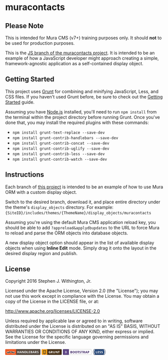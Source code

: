 # muracontacts

## Please Note
This is intended for Mura CMS (v7+) training purposes only. It should **not** to be used for production purposes.

This is the [JS branch of the muracontacts project](https://github.com/stevewithington/muracontacts/tree/js). It is intended to be an example of how a JavaScript developer might approach creating a simple, framework-agnostic application as a self-contained display object.


## Getting Started

This project uses [Grunt](http://gruntjs.com/) for combining and minifying JavaScript, Less, and CSS files. If you haven't used Grunt before, be sure to check out the [Getting Started](http://gruntjs.com/getting-started) guide.

Assuming you have [Node.js](https://nodejs.org) installed, you'll need to run `npm install` from the terminal within the project directory before running Grunt. Once you've done that, you may install the required plugins with these commands:

* `npm install grunt-text-replace --save-dev`
* `npm install grunt-contrib-handlebars --save-dev`
* `npm install grunt-contrib-concat --save-dev`
* `npm install grunt-contrib-uglify --save-dev`
* `npm install grunt-contrib-less --save-dev`
* `npm install grunt-contrib-watch --save-dev`


## Instructions
Each branch of [this project](https://github.com/stevewithington/muracontacts) is intended to be an example of how to use Mura ORM with a custom display object.

Switch to the desired branch, download it, and place entire directory under the theme's `display_objects` directory. For example:
`{SiteID}/includes/themes/{ThemeName}/display_objects/muracontacts`

Assuming you're using the default Mura CMS application reload key, you should be able to add `?appreload&applydbupdates` to the URL to force Mura to reload and parse the ORM objects into database objects.

A new display object option should appear in the list of available display objects when using **Inline Edit** mode. Simply drag it onto the layout in the desired display region and publish.

## License
Copyright 2016 Stephen J. Withington, Jr.

Licensed under the Apache License, Version 2.0 (the "License"); you may not use this work except in compliance with the License. You may obtain a copy of the License in the LICENSE file, or at:

http://www.apache.org/licenses/LICENSE-2.0

Unless required by applicable law or agreed to in writing, software distributed under the License is distributed on an "AS IS" BASIS, WITHOUT WARRANTIES OR CONDITIONS OF ANY KIND, either express or implied. See the License for the specific language governing permissions and limitations under the License.

![Built with Handlebars](https://github.com/pixel-cookers/built-with-badges/blob/master/handlebars/handlebars-short-flat.png)
![Built with Grunt](https://github.com/pixel-cookers/built-with-badges/blob/master/grunt/grunt-short-flat.png)
![Built with Bootstrap](https://github.com/pixel-cookers/built-with-badges/blob/master/bootstrap/bootstrap-short-flat.png)
![Styled with Less](https://github.com/pixel-cookers/built-with-badges/blob/master/less/less-short-flat.png)
